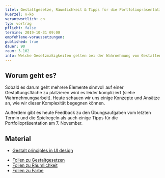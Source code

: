 ```yaml
---
titel: Gestaltgesetze, Räumlichkeit & Tipps für die Portfoliopräsentation
kuerzel: v-ko
verantwortlich: cn
typ: vortrag
pflicht: false
termine: 2019-10-31 09:00
empfohlene-voraussetzungen: 
published: true
dauer: 90
raum: 3.102
info: Welche Gesetzmäßigkeiten gelten bei der Wahrnehmung von Gestalten und wie können wir diese im Designprozess einsetzen?
---
```



## Worum geht es?

Sobald es darum geht mehrere Elemente sinnvoll auf einer Gestaltungsfläche zu platzieren wird es leider kompliziert (siehe Wahrnehmungsarbeit). Heute schauen wir uns einige Konzepte und Ansätze an, wie wir dieser Komplexität begegnen können. 

Außerdem gibt es heute Feedback zu den Übungsaufgaben vom letzten Termin und die Spielregeln als auch einige Tipps für die Portfoliopräsentation am 7. November.

## Material
- [Gestalt principles in UI design](https://medium.muz.li/gestalt-principles-in-ui-design-6b75a41e9965)
* [Folien zu Gestaltgesetzen](../../download/inputs/woche-5/gestaltgesetze.pdf)
* [Folien zu Räumlichkeit](../../download/inputs/woche-5/raeumlichkeit.pdf)
* [Folien zu Farbe](../../download/inputs/woche-5/farbe.pdf)
